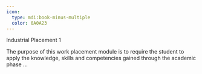 ```yaml
---
icon:
  type: mdi:book-minus-multiple
  color: 0A0A23
---
```

Industrial Placement 1

The purpose of this work placement module is to require the student to apply the knowledge, skills and competencies gained through the academic phase  ... 
